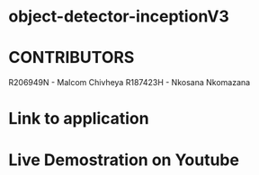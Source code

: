 # object-detector-inceptionV3

# CONTRIBUTORS
R206949N - Malcom Chivheya
R187423H - Nkosana Nkomazana
 
# Link to application


# Live Demostration on Youtube



